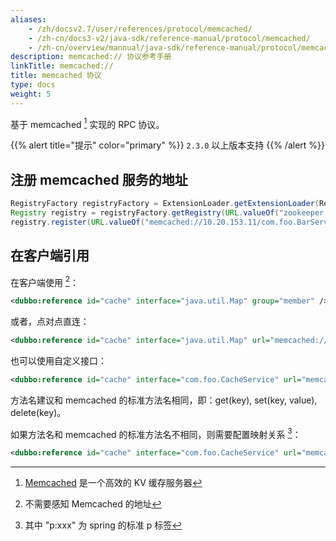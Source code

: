 ```yaml
---
aliases:
    - /zh/docsv2.7/user/references/protocol/memcached/
    - /zh-cn/docs3-v2/java-sdk/reference-manual/protocol/memcached/
    - /zh-cn/overview/mannual/java-sdk/reference-manual/protocol/memcached/
description: memcached:// 协议参考手册
linkTitle: memcached://
title: memcached 协议
type: docs
weight: 5
---
```




基于 memcached [^1] 实现的 RPC 协议。

{{% alert title="提示" color="primary" %}}
`2.3.0` 以上版本支持
{{% /alert %}}

## 注册 memcached 服务的地址

```java
RegistryFactory registryFactory = ExtensionLoader.getExtensionLoader(RegistryFactory.class).getAdaptiveExtension();
Registry registry = registryFactory.getRegistry(URL.valueOf("zookeeper://10.20.153.10:2181"));
registry.register(URL.valueOf("memcached://10.20.153.11/com.foo.BarService?category=providers&dynamic=false&application=foo&group=member&loadbalance=consistenthash"));
```

## 在客户端引用

在客户端使用 [^2]：

```xml
<dubbo:reference id="cache" interface="java.util.Map" group="member" />
```

或者，点对点直连：

```xml
<dubbo:reference id="cache" interface="java.util.Map" url="memcached://10.20.153.10:11211" />
```

也可以使用自定义接口：

```xml
<dubbo:reference id="cache" interface="com.foo.CacheService" url="memcached://10.20.153.10:11211" />
```

方法名建议和 memcached 的标准方法名相同，即：get(key), set(key, value), delete(key)。

如果方法名和 memcached 的标准方法名不相同，则需要配置映射关系 [^3]：

```xml
<dubbo:reference id="cache" interface="com.foo.CacheService" url="memcached://10.20.153.10:11211" p:set="putFoo" p:get="getFoo" p:delete="removeFoo" />
```

[^1]: [Memcached](http://memcached.org/) 是一个高效的 KV 缓存服务器
[^2]: 不需要感知 Memcached 的地址
[^3]: 其中 "p:xxx" 为 spring 的标准 p 标签